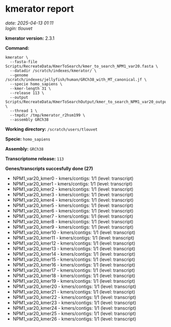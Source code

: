 # kmerator report
*date: 2025-04-13 01:11*  
*login: tlouvet*

**kmerator version:** 2.3.1

**Command:**

```
kmerator \
  --fasta-file Scripts/RecreateData/KmerToSearch/kmer_to_search_NPM1_var20.fasta \
  --datadir /scratch/indexes/kmerator/ \
  --genome /scratch/indexes/jellyfish/human/GRCh38_with_MT_canonical.jf \
  --specie homo_sapiens \
  --kmer-length 31 \
  --release 113 \
  --output Scripts/RecreateData/KmerToSearchOutput/kmer_to_search_NPM1_var20_output \
  --thread 1 \
  --tmpdir /tmp/kmerator_r2hsm199 \
  --assembly GRCh38
```

**Working directory:** `/scratch/users/tlouvet`

**Specie:** `homo_sapiens`

**Assembly:** `GRCh38`

**Transcriptome release:** `113`

**Genes/transcripts succesfully done (27)**

- NPM1_var20_kmer0 - kmers/contigs: 1/1 (level: transcript)
- NPM1_var20_kmer1 - kmers/contigs: 1/1 (level: transcript)
- NPM1_var20_kmer2 - kmers/contigs: 1/1 (level: transcript)
- NPM1_var20_kmer3 - kmers/contigs: 1/1 (level: transcript)
- NPM1_var20_kmer4 - kmers/contigs: 1/1 (level: transcript)
- NPM1_var20_kmer5 - kmers/contigs: 1/1 (level: transcript)
- NPM1_var20_kmer6 - kmers/contigs: 1/1 (level: transcript)
- NPM1_var20_kmer7 - kmers/contigs: 1/1 (level: transcript)
- NPM1_var20_kmer8 - kmers/contigs: 1/1 (level: transcript)
- NPM1_var20_kmer9 - kmers/contigs: 1/1 (level: transcript)
- NPM1_var20_kmer10 - kmers/contigs: 1/1 (level: transcript)
- NPM1_var20_kmer11 - kmers/contigs: 1/1 (level: transcript)
- NPM1_var20_kmer12 - kmers/contigs: 1/1 (level: transcript)
- NPM1_var20_kmer13 - kmers/contigs: 1/1 (level: transcript)
- NPM1_var20_kmer14 - kmers/contigs: 1/1 (level: transcript)
- NPM1_var20_kmer15 - kmers/contigs: 1/1 (level: transcript)
- NPM1_var20_kmer16 - kmers/contigs: 1/1 (level: transcript)
- NPM1_var20_kmer17 - kmers/contigs: 1/1 (level: transcript)
- NPM1_var20_kmer18 - kmers/contigs: 1/1 (level: transcript)
- NPM1_var20_kmer19 - kmers/contigs: 1/1 (level: transcript)
- NPM1_var20_kmer20 - kmers/contigs: 1/1 (level: transcript)
- NPM1_var20_kmer21 - kmers/contigs: 1/1 (level: transcript)
- NPM1_var20_kmer22 - kmers/contigs: 1/1 (level: transcript)
- NPM1_var20_kmer23 - kmers/contigs: 1/1 (level: transcript)
- NPM1_var20_kmer24 - kmers/contigs: 1/1 (level: transcript)
- NPM1_var20_kmer25 - kmers/contigs: 1/1 (level: transcript)
- NPM1_var20_kmer26 - kmers/contigs: 1/1 (level: transcript)
